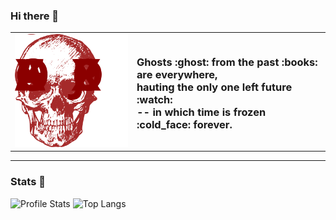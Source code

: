 ### Hi there 👋

<table>
<tr>
<td><img src="./deadskull.svg" alt="Dead Skull" /></td>
<td><h3>
Ghosts :ghost: from the past :books: are everywhere,<br/>
hauting the only one left future :watch:<br/>
-- in which time is frozen :cold_face: forever.
</h3></td>
</tr>
</table>

---

### Stats 🧪

<span>
<img
  style="display: inline-block;"
  src="https://github-readme-stats.vercel.app/api?username=marcoonroad&theme=dark&show_icons=true&title_color=aa3333&icon_color=66bb66"
  alt="Profile Stats" /> <img
  style="display: inline-block;"
  src="https://github-readme-stats.vercel.app/api/top-langs?username=marcoonroad&hide=html,emacs%20lisp,scss,stylus,blade,css,shell,perl%206,objective-c,reason,batchfile,dockerfile,scala,forth,c,makefile,standard%20ml,python,solidity,vue,php,ruby,javascript&theme=dark&show_icons=true&title_color=aa3333&icon_color=66bb66"
  alt="Top Langs" />
</span>

<!--
**marcoonroad/marcoonroad** is a ✨ _special_ ✨ repository because its `README.md` (this file) appears on your GitHub profile.

Here are some ideas to get you started:

- 🔭 I’m currently working on ...
- 🌱 I’m currently learning ...
- 👯 I’m looking to collaborate on ...
- 🤔 I’m looking for help with ...
- 💬 Ask me about ...
- 📫 How to reach me: ...
- 😄 Pronouns: ...
- ⚡ Fun fact: ...

[![Top Langs](https://github-readme-stats.vercel.app/api?username=marcoonroad&theme=algolia&show_icons=true)](https://github.com/marcoonroad)

[![marcoonroad's GitHub stats](https://github-readme-stats.vercel.app/api/top-langs?username=marcoonroad&hide=html,emacs%20lisp,scss,stylus,blade,css,shell,batchfile,dockerfile,typescript&theme=algolia&show_icons=true)](https://github.com/marcoonroad)


-->
